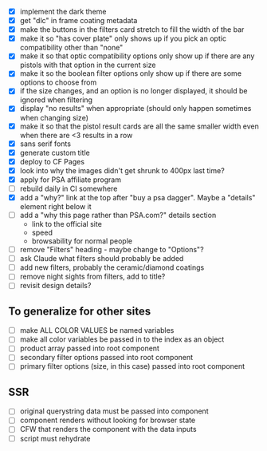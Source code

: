 - [x] implement the dark theme
- [x] get "dlc" in frame coating metadata
- [x] make the buttons in the filters card stretch to fill the width of the bar
- [x] make it so "has cover plate" only shows up if you pick an optic compatibility other than "none"
- [x] make it so that optic compatibility options only show up if there are any pistols with that option in the current size
- [x] make it so the boolean filter options only show up if there are some options to choose from
- [x] if the size changes, and an option is no longer displayed, it should be ignored when filtering
- [x] display "no results" when appropriate (should only happen sometimes when changing size)
- [x] make it so that the pistol result cards are all the same smaller width even when there are <3 results in a row
- [x] sans serif fonts
- [x] generate custom title
- [x] deploy to CF Pages
- [x] look into why the images didn't get shrunk to 400px last time?
- [x] apply for PSA affiliate program
- [ ] rebuild daily in CI somewhere
- [x] add a "why?" link at the top after "buy a psa dagger".  Maybe a "details" element right below it
- [ ] add a "why this page rather than PSA.com?" details section
	- link to the official site
 	- speed
  	- browsability for normal people
- [ ] remove "Filters" heading - maybe change to "Options"?
- [ ] ask Claude what filters should probably be added
- [ ] add new filters, probably the ceramic/diamond coatings
- [ ] remove night sights from filters, add to title?
- [ ] revisit design details?

## To generalize for other sites

- [ ] make ALL COLOR VALUES be named variables
- [ ] make all color variables be passed in to the index as an object
- [ ] product array passed into root component
- [ ] secondary filter options passed into root component
- [ ] primary filter options (size, in this case) passed into root component

## SSR

- [ ] original querystring data must be passed into component
- [ ] component renders without looking for browser state
- [ ] CFW that renders the component with the data inputs
- [ ] script must rehydrate
